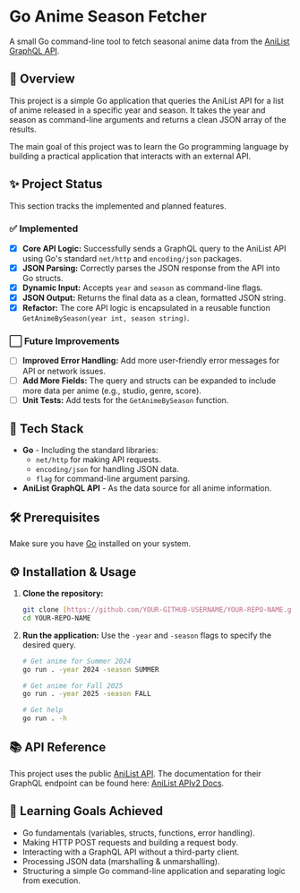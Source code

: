 # Go Anime Season Fetcher

A small Go command-line tool to fetch seasonal anime data from the [AniList GraphQL API](https://docs.anilist.co/guide/graphql/).

## 📖 Overview

This project is a simple Go application that queries the AniList API for a list of anime released in a specific year and season. It takes the year and season as command-line arguments and returns a clean JSON array of the results.

The main goal of this project was to learn the Go programming language by building a practical application that interacts with an external API.

## ✨ Project Status

This section tracks the implemented and planned features.

### ✅ Implemented
-   [x] **Core API Logic:** Successfully sends a GraphQL query to the AniList API using Go's standard `net/http` and `encoding/json` packages.
-   [x] **JSON Parsing:** Correctly parses the JSON response from the API into Go structs.
-   [x] **Dynamic Input:** Accepts `year` and `season` as command-line flags.
-   [x] **JSON Output:** Returns the final data as a clean, formatted JSON string.
-   [x] **Refactor:** The core API logic is encapsulated in a reusable function `GetAnimeBySeason(year int, season string)`.

### ⬜️ Future Improvements
-   [ ] **Improved Error Handling:** Add more user-friendly error messages for API or network issues.
-   [ ] **Add More Fields:** The query and structs can be expanded to include more data per anime (e.g., studio, genre, score).
-   [ ] **Unit Tests:** Add tests for the `GetAnimeBySeason` function.

## 🚀 Tech Stack

* **Go** - Including the standard libraries:
    * `net/http` for making API requests.
    * `encoding/json` for handling JSON data.
    * `flag` for command-line argument parsing.
* **AniList GraphQL API** - As the data source for all anime information.

## 🛠️ Prerequisites

Make sure you have [Go](https://go.dev/doc/install) installed on your system.

## ⚙️ Installation & Usage

1.  **Clone the repository:**
    ```bash
    git clone [https://github.com/YOUR-GITHUB-USERNAME/YOUR-REPO-NAME.git](https://github.com/YOUR-GITHUB-USERNAME/YOUR-REPO-NAME.git)
    cd YOUR-REPO-NAME
    ```

2.  **Run the application:**
    Use the `-year` and `-season` flags to specify the desired query.
    ```bash
    # Get anime for Summer 2024
    go run . -year 2024 -season SUMMER

    # Get anime for Fall 2025
    go run . -year 2025 -season FALL

    # Get help
    go run . -h
    ```

## 📚 API Reference

This project uses the public [AniList API](https://anilist.co). The documentation for their GraphQL endpoint can be found here: [AniList APIv2 Docs](https://docs.anilist.co/reference/).

## 🎯 Learning Goals Achieved

* Go fundamentals (variables, structs, functions, error handling).
* Making HTTP POST requests and building a request body.
* Interacting with a GraphQL API without a third-party client.
* Processing JSON data (marshalling & unmarshalling).
* Structuring a simple Go command-line application and separating logic from execution.